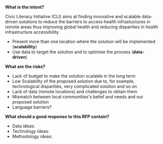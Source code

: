 **What is the intent?**

Civic Literacy Initiative (CLI) aims at finding innovative and scalable data-driven solutions to reduce the barriers to access health infrastuctures in remote areas thus improving global health and reducing disparities in health infrastructure accessibility.
* Present more than one location where the solution will be implemented (**scalability**)
* Use data to target the solution and to optimise the process (**data-driven**)

**What are the risks?**
* Lack of budget to make the solution scalable in the long term
* Low Scalability of the proposed solution due to, for example, technological disparities, very complicated solution and so on
* Lack of data (remote locations) and challenges to obtain them
* Mismatch between local communities's belief and needs and our proposed solution
* Language barriers?

**What should a good response to this RFP contain?**
* Data ideas:
* Technology ideas:
* Methodology ideas:


